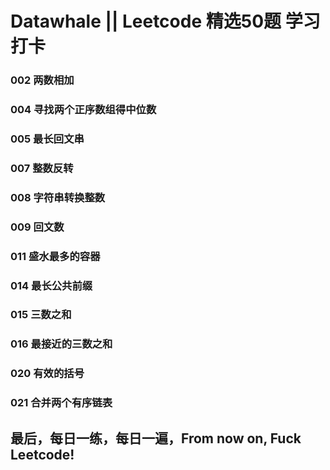 # Datawhale || Leetcode 精选50题 学习打卡
### 002 两数相加
### 004 寻找两个正序数组得中位数
### 005 最长回文串
### 007 整数反转
### 008 字符串转换整数
### 009 回文数
### 011 盛水最多的容器
### 014 最长公共前缀
### 015 三数之和
### 016 最接近的三数之和
### 020 有效的括号
### 021 合并两个有序链表

## 最后，每日一练，每日一遍，From now on, Fuck Leetcode!
